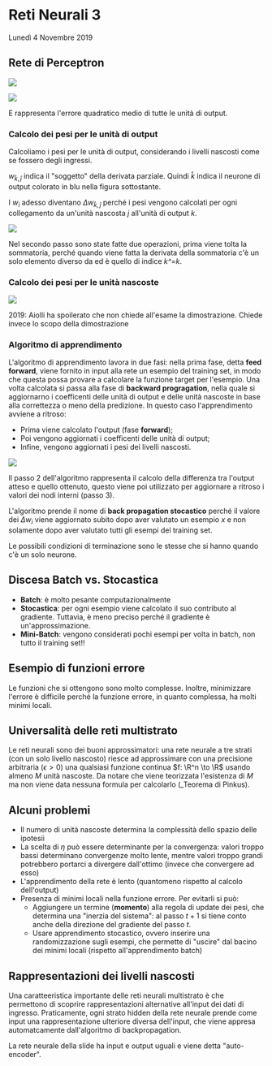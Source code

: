 # Reti Neurali 3
Lunedì 4 Novembre 2019

## Rete di Perceptron

![](./immagini/l10-rete.png)

![](./immagini/l10-rete-parametri.png)

E rappresenta l'errore quadratico medio di tutte le unità di output.

### Calcolo dei pesi per le unità di output

Calcoliamo i pesi per le unità di output, considerando i livelli nascosti come se fossero degli ingressi.

$w_{\hat{k},\hat{j}}$ indica il "soggetto" della derivata parziale. Quindi $\hat{k}$ indica il neurone di output colorato in blu nella figura sottostante.

I $w_i$ adesso diventano $\Delta w_{\hat{k},\hat{j}}$ perché i pesi vengono calcolati per ogni collegamento da un'unità nascosta $j$ all'unità di output $k$.

![](./immagini/l10-rete-output.png)

Nel secondo passo sono state fatte due operazioni, prima viene tolta la sommatoria, perché quando viene fatta la derivata della sommatoria c'è un solo elemento diverso da ed è quello di indice *k^=k*.

### Calcolo dei pesi per le unità nascoste

![](./immagini/l10-rete-input.png)

2019: Aiolli ha spoilerato che non chiede all'esame la dimostrazione. Chiede invece lo scopo della dimostrazione

### Algoritmo di apprendimento

L'algoritmo di apprendimento lavora in due fasi: nella prima fase, detta **feed forward**, viene fornito in input alla rete un esempio del training set, in modo che questa possa provare a calcolare la funzione target per l'esempio. Una volta calcolata si passa alla fase di **backward progragation**, nella quale si aggiornarno i coefficenti delle unità di output e delle unità nascoste in base alla correttezza o meno della predizione. In questo caso l'apprendimento avviene a ritroso:
- Prima viene calcolato l'output (fase __forward__);
- Poi vengono aggiornati i coefficenti delle unità di output;
- Infine, vengono aggiornati i pesi dei livelli nascosti.

![](./immagini/l10-apprendimento-rete.png)

Il passo 2 dell'algoritmo rappresenta il calcolo della differenza tra l'output atteso e quello ottenuto, questo viene poi utilizzato per aggiornare a ritroso i valori dei nodi interni (passo 3).

L'algoritmo prende il nome di **back propagation stocastico** perché il valore dei $\Delta w_i$ viene aggiornato subito dopo aver valutato un esempio *x* e non solamente dopo aver valutato tutti gli esempi del training set.

Le possibili condizioni di terminazione sono le stesse che si hanno quando c'è un solo neurone.

## Discesa Batch vs. Stocastica
- __Batch__: è molto pesante computazionalmente
- __Stocastica__: per ogni esempio viene calcolato il suo contributo al gradiente. Tuttavia, è meno preciso perché il gradiente è un'approssimazione.
- __Mini-Batch__: vengono considerati pochi esempi per volta in batch, non tutto il training set!!

## Esempio di funzioni errore
Le funzioni che si ottengono sono molto complesse. Inoltre, minimizzare l'errore è difficile perché la funzione errore, in quanto complessa, ha molti minimi locali.

## Universalità delle reti multistrato
Le reti neurali sono dei buoni approssimatori: una rete neurale a tre strati (con un solo livello nascosto) riesce ad approssimare con una precisione arbitraria ($\epsilon > 0$) una qualsiasi funzione continua $f: \R^n \to \R$ usando almeno $M$ unità nascoste. Da notare che viene teorizzata l'esistenza di $M$ ma non viene data nessuna formula per calcolarlo (_Teorema di Pinkus).

## Alcuni problemi
- Il numero di unità nascoste determina la complessità dello spazio delle ipotesii
- La scelta di $\eta$ può essere determinante per la convergenza: valori troppo bassi determinano convergenze molto lente, mentre valori troppo grandi potrebbero portarci a divergere dall'ottimo (invece che convergere ad esso)
- L'apprendimento della rete è lento (quantomeno rispetto al calcolo dell'output)
- Presenza di minimi locali nella funzione errore. Per evitarli si può:
    - Aggiungere un termine (__momento__) alla regola di update dei pesi, che determina una "inerzia del sistema": al passo $t+1$ si tiene conto anche della direzione del gradiente del passo $t$.
    - Usare apprendimento stocastico, ovvero inserire una randomizzazione sugli esempi, che permette di "uscire" dal bacino dei minimi locali (rispetto all'apprendimento batch)

## Rappresentazioni dei livelli nascosti
Una caratteeristica importante delle reti neurali multistrato è che permettono di scoprire rappresentazioni alternative all'input dei dati di ingresso. Praticamente, ogni strato hidden della rete neurale prende come input una rappresentazione ulteriore diversa dell'input, che viene appresa automatcamente dall'algoritmo di backpropagation.

La rete neurale della slide ha input e output uguali e viene detta "auto-encoder".